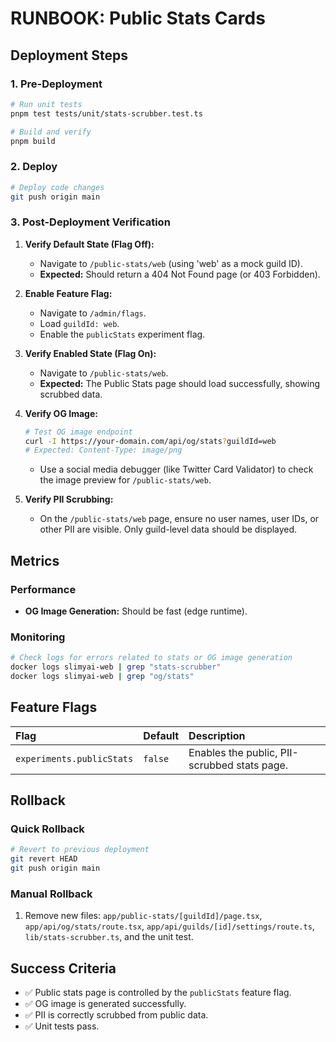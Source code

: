 # RUNBOOK: Public Stats Cards

## Deployment Steps

### 1. Pre-Deployment

```bash
# Run unit tests
pnpm test tests/unit/stats-scrubber.test.ts

# Build and verify
pnpm build
```

### 2. Deploy

```bash
# Deploy code changes
git push origin main
```

### 3. Post-Deployment Verification

1. **Verify Default State (Flag Off):**
   - Navigate to `/public-stats/web` (using 'web' as a mock guild ID).
   - **Expected:** Should return a 404 Not Found page (or 403 Forbidden).

2. **Enable Feature Flag:**
   - Navigate to `/admin/flags`.
   - Load `guildId: web`.
   - Enable the `publicStats` experiment flag.

3. **Verify Enabled State (Flag On):**
   - Navigate to `/public-stats/web`.
   - **Expected:** The Public Stats page should load successfully, showing scrubbed data.

4. **Verify OG Image:**
   ```bash
   # Test OG image endpoint
   curl -I https://your-domain.com/api/og/stats?guildId=web
   # Expected: Content-Type: image/png
   ```
   - Use a social media debugger (like Twitter Card Validator) to check the image preview for `/public-stats/web`.

5. **Verify PII Scrubbing:**
   - On the `/public-stats/web` page, ensure no user names, user IDs, or other PII are visible. Only guild-level data should be displayed.

## Metrics

### Performance
- **OG Image Generation:** Should be fast (edge runtime).

### Monitoring

```bash
# Check logs for errors related to stats or OG image generation
docker logs slimyai-web | grep "stats-scrubber"
docker logs slimyai-web | grep "og/stats"
```

## Feature Flags

| Flag | Default | Description |
| :--- | :--- | :--- |
| `experiments.publicStats` | `false` | Enables the public, PII-scrubbed stats page. |

## Rollback

### Quick Rollback

```bash
# Revert to previous deployment
git revert HEAD
git push origin main
```

### Manual Rollback

1. Remove new files: `app/public-stats/[guildId]/page.tsx`, `app/api/og/stats/route.tsx`, `app/api/guilds/[id]/settings/route.ts`, `lib/stats-scrubber.ts`, and the unit test.

## Success Criteria

- ✅ Public stats page is controlled by the `publicStats` feature flag.
- ✅ OG image is generated successfully.
- ✅ PII is correctly scrubbed from public data.
- ✅ Unit tests pass.
